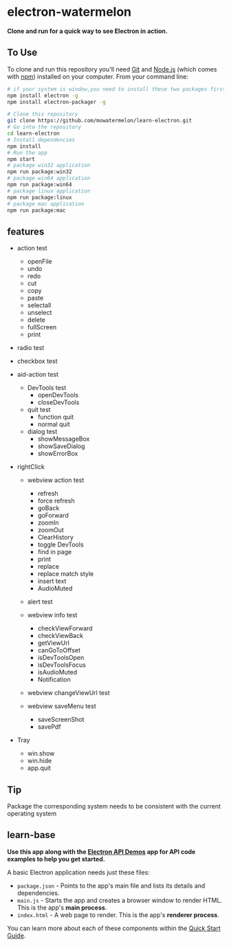 # electron-watermelon

**Clone and run for a quick way to see Electron in action.**

## To Use

To clone and run this repository you'll need [Git](https://git-scm.com) and [Node.js](https://nodejs.org/en/download/) (which comes with [npm](http://npmjs.com)) installed on your computer. From your command line:

```bash
# if your system is window,you need to install these two packages first
npm install electron -g
npm install electron-packager -g

# Clone this repository
git clone https://github.com/mowatermelon/learn-electron.git
# Go into the repository
cd learn-electron
# Install dependencies
npm install
# Run the app
npm start
# package win32 application
npm run package:win32
# package win64 application
npm run package:win64
# package linux application
npm run package:linux
# package mac application
npm run package:mac
```

## features

- action test
  - openFile
  - undo
  - redo
  - cut
  - copy
  - paste
  - selectall
  - unselect
  - delete
  - fullScreen
  - print

- radio test

- checkbox test

- aid-action test

  - DevTools test
    - openDevTools
    - closeDevTools
  - quit test
    - function quit
    - normal quit
  - dialog test
    - showMessageBox
    - showSaveDialog
    - showErrorBox

- rightClick
  - webview action test
    - refresh
    - force refresh
    - goBack
    - goForward
    - zoomIn
    - zoomOut
    - ClearHistory
    - toggle DevTools
    - find in page
    - print
    - replace
    - replace match style
    - insert text
    - AudioMuted

  - alert test

  - webview info test
    - checkViewForward
    - checkViewBack
    - getViewUrl
    - canGoToOffset
    - isDevToolsOpen
    - isDevToolsFocus
    - isAudioMuted
    - Notification

  - webview changeViewUrl test

  - webview saveMenu test
    - saveScreenShot
    - savePdf

- Tray
  - win.show
  - win.hide
  - app.quit

## Tip

Package the corresponding system needs to be consistent with the current operating system

## learn-base

**Use this app along with the [Electron API Demos](http://electron.atom.io/#get-started) app for API code examples to help you get started.**

A basic Electron application needs just these files:

- `package.json` - Points to the app's main file and lists its details and dependencies.
- `main.js` - Starts the app and creates a browser window to render HTML. This is the app's **main process**.
- `index.html` - A web page to render. This is the app's **renderer process**.

You can learn more about each of these components within the [Quick Start Guide](http://electron.atom.io/docs/tutorial/quick-start).